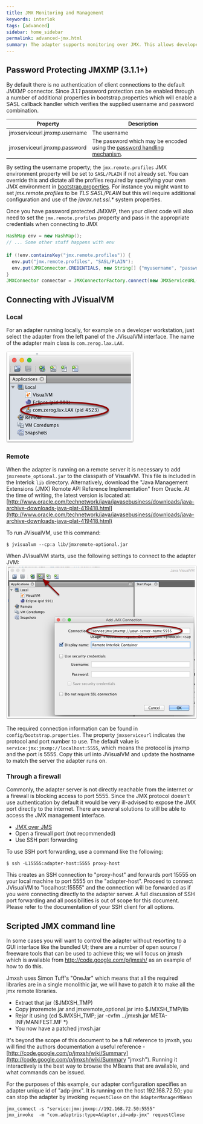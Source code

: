 ```yaml
---
title: JMX Monitoring and Management
keywords: interlok
tags: [advanced]
sidebar: home_sidebar
permalink: advanced-jmx.html
summary: The adapter supports monitoring over JMX. This allows developers and administrators to connect to the adapter JVM with standard tools (JConsole, JVisualVM and any other tool that supports JMX). By default, the adapter exposes a JMXMP  connector on TCP port 5555; this is configurable via the jmxserviceurl setting in your bootstrap.properties
---
```


## Password Protecting JMXMP (3.1.1+) ##

By default there is no authentication of client connections to the default JMXMP connector. Since _3.1.1_ password protection can be enabled through a number of additional properties in bootstrap.properties which will enable a SASL callback handler which verifies the supplied username and password combination.


| Property | Description |
|----|----|
| jmxserviceurl.jmxmp.username | The username
| jmxserviceurl.jmxmp.password | The password which may be encoded using the [password handling mechanism](advanced-password-handling.html).|

By setting the username property; the `jmx.remote.profiles` JMX environment property will be set to `SASL/PLAIN` if not already set. You can override this and dictate all the profiles required by specifying your own JMX environment in [bootstrap.properties](adapter-bootstrap.html#jmx-component). For instance you might want to set _jmx.remote.profiles_ to be _TLS SASL/PLAIN_ but this will require additional configuration and use of the _javax.net.ssl.*_ system properties.

Once you have password protected JMXMP, then your client code will also need to set the `jmx.remote.profiles` property and pass in the appropriate credentials when connecting to JMX

```java
HashMap env = new HashMap();
// ... Some other stuff happens with env

if (!env.containsKey("jmx.remote.profiles")) {
  env.put("jmx.remote.profiles", "SASL/PLAIN");
  env.put(JMXConnector.CREDENTIALS, new String[] {"myusername", "password"});
}
JMXConnector connector = JMXConnectorFactory.connect(new JMXServiceURL("service:jmxmp://localhost:5555"), env);

```

## Connecting with JVisualVM ##

### Local ###

For an adapter running locally, for example on a developer workstation, just select the adapter from the left panel of the JVisualVM interface. The name of the adapter main class is `com.zerog.lax.LAX`.

![JVisualVM Local Connection](./images/jmx/jvisualvm-local-connection.png)

### Remote ###

When the adapter is running on a remote server it is necessary to add `jmxremote_optional.jar` to the classpath of VisualVM. This file is included in the Interlok `lib` directory. Alternatively, download the "Java Management Extensions (JMX) Remote API Reference Implementation" from Oracle. At the time of writing, the latest version is located at: [http://www.oracle.com/technetwork/java/javasebusiness/downloads/java-archive-downloads-java-plat-419418.html](http://www.oracle.com/technetwork/java/javasebusiness/downloads/java-archive-downloads-java-plat-419418.html)

To run JVisualVM, use this command:

```
$ jvisualvm --cp:a lib/jmxremote-optional.jar
```

When JVisualVM starts, use the following settings to connect to the adapter JVM:
![JVisualVM Remote Connection](./images/jmx/jvisualvm-remote-connection.png)

The required connection information can be found in `config/bootstrap.properties`. The property `jmxserviceurl` indicates the protocol and port number to use. The default value is `service:jmx:jmxmp://localhost:5555`, which means the protocol is jmxmp and the port is 5555. Copy this url into JVisualVM and update the hostname to match the server the adapter runs on.

### Through a firewall ###

Commonly, the adapter server is not directly reachable from the internet or a firewall is blocking access to port 5555. Since the JMX protocol doesn't use authentication by default it would be very ill-advised to expose the JMX port directly to the internet. There are several solutions to still be able to access the JMX management interface.

* [JMX over JMS](./advanced-jmx-jms.html)
* Open a firewall port (not recommended)
* Use SSH port forwarding

To use SSH port forwarding, use a command like the following:

```
$ ssh -L15555:adapter-host:5555 proxy-host
```

This creates an SSH connection to "proxy-host" and forwards port 15555 on your local machine to port 5555 on the "adapter-host". Proceed to connect JVisualVM to "localhost:15555" and the connection will be forwarded as if you were connecting directly to the adapter server. A full discussion of SSH port forwarding and all possibilities is out of scope for this document. Please refer to the documentation of your SSH client for all options.

## Scripted JMX command line ##

In some cases you will want to control the adapter without resorting to a GUI interface like the bundled UI; there are a number of open source / freeware tools that can be used to achieve this; we will focus on jmxsh which is available from http://code.google.com/p/jmxsh/ as an example of how to do this.

Jmxsh uses Simon Tuff's "OneJar" which means that all the required libraries are in a single monolithic jar, we will have to patch it to make all the jmx remote libraries.

- Extract that jar ($JMXSH_TMP)
- Copy jmxremote.jar and jmxremote_optional.jar into $JMXSH_TMP/lib
- Rejar it using (cd $JMXSH_TMP; jar -cvfm ../jmxsh.jar META-INF/MANIFEST.MF *)
- You now have a patched jmxsh.jar

It's beyond the scope of this document to be a full reference to jmxsh, you will find the authors documentation a useful reference - [http://code.google.com/p/jmxsh/wiki/Summary](http://code.google.com/p/jmxsh/wiki/Summary "jmxsh"). Running it interactively is the best way to browse the MBeans that are available, and what commands can be issued.

For the purposes of this example, our adapter configuration specifies an adapter unique id of "adp-jmx". It is running on the host 192.168.72.50; you can stop the adapter by invoking `requestClose` on the `AdapterManagerMBean`

```
jmx_connect -s "service:jmx:jmxmp://192.168.72.50:5555"
jmx_invoke  -m "com.adaptris:type=Adapter,id=adp-jmx" requestClose
```